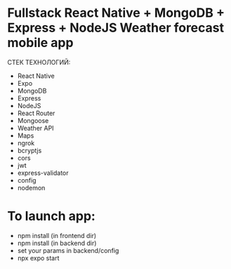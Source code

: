 # Fullstack React Native + MongoDB + Express + NodeJS Weather forecast mobile app

СТЕК ТЕХНОЛОГИЙ:

- React Native
- Expo
- MongoDB
- Express
- NodeJS
- React Router
- Mongoose
- Weather API
- Maps
- ngrok
- bcryptjs
- cors
- jwt
- express-validator
- config
- nodemon

# To launch app:

- npm install (in frontend dir)
- npm install (in backend dir)
- set your params in backend/config
- npx expo start

